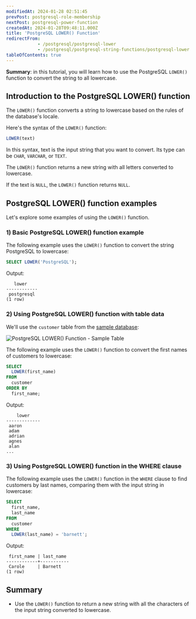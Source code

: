 ```yaml
---
modifiedAt: 2024-01-28 02:51:45
prevPost: postgresql-role-membership
nextPost: postgresql-power-function
createdAt: 2024-01-28T09:48:11.000Z
title: 'PostgreSQL LOWER() Function'
redirectFrom:
            - /postgresql/postgresql-lower 
            - /postgresql/postgresql-string-functions/postgresql-lower
tableOfContents: true
---
```


**Summary**: in this tutorial, you will learn how to use the PostgreSQL `LOWER()` function to convert the string to all lowercase.

## Introduction to the PostgreSQL LOWER() function

The `LOWER()` function converts a string to lowercase based on the rules of the database's locale.

Here's the syntax of the `LOWER()` function:

```sql
LOWER(text)
```

In this syntax, text is the input string that you want to convert. Its type can be `CHAR`, `VARCHAR`, or `TEXT`.

The `LOWER()` function returns a new string with all letters converted to lowercase.

If the text is `NULL`, the `LOWER()` function returns `NULL`.

## PostgreSQL LOWER() function examples

Let's explore some examples of using the `LOWER()` function.

### 1) Basic PostgreSQL LOWER() function example

The following example uses the `LOWER()` function to convert the string PostgreSQL to lowercase:

```sql
SELECT LOWER('PostgreSQL');
```

Output:

```
   lower
------------
 postgresql
(1 row)
```

### 2) Using PostgreSQL LOWER() function with table data

We'll use the `customer` table from the [sample database](/postgresql/postgresql-getting-started/postgresql-sample-database):

![PostgreSQL LOWER() Function - Sample Table ](/postgresqltutorial_data/customer.png)

The following example uses the `LOWER()` function to convert the first names of customers to lowercase:

```sql
SELECT
  LOWER(first_name)
FROM
  customer
ORDER BY
  first_name;
```

Output:

```
    lower
-------------
 aaron
 adam
 adrian
 agnes
 alan
...
```

### 3) Using PostgreSQL LOWER() function in the WHERE clause

The following example uses the `LOWER()` function in the `WHERE` clause to find customers by last names, comparing them with the input string in lowercase:

```sql
SELECT
  first_name,
  last_name
FROM
  customer
WHERE
  LOWER(last_name) = 'barnett';
```

Output:

```
 first_name | last_name
------------+-----------
 Carole     | Barnett
(1 row)
```

## Summary

- Use the `LOWER()` function to return a new string with all the characters of the input string converted to lowercase.

